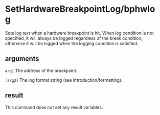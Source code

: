 # SetHardwareBreakpointLog/bphwlog

Sets log text when a hardware breakpoint is hit. When log condition is not specified, it will always be logged regardless of the break condition, otherwise it will be logged when the logging condition is satisfied.

## arguments

`arg1` The address of the breakpoint.

`[arg2]` The log format string (see introduction/formatting).

## result

This command does not set any result variables.
